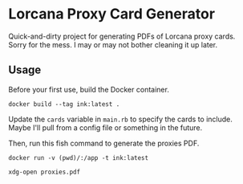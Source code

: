 # Lorcana Proxy Card Generator

Quick-and-dirty project for generating PDFs of Lorcana proxy cards.  
Sorry for the mess. I may or may not bother cleaning it up later.

## Usage

Before your first use, build the Docker container.
```fish
docker build --tag ink:latest .
```

Update the `cards` variable in `main.rb` to specify the cards to include.  
Maybe I'll pull from a config file or something in the future.

Then, run this fish command to generate the proxies PDF.
```fish
docker run -v (pwd)/:/app -t ink:latest

xdg-open proxies.pdf 
```
